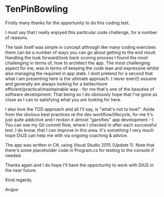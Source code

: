 # TenPinBowling

Firstly many thanks for the opportunity to do this coding test. 

I must say that I really enjoyed this particular code challenge, for a number of reasons.

The task itself was simple in concept although like many coding exercises there can be a number of ways you can go about getting to the end result. Handling the look forward/look back scoring process I found the most challenging in terms of, how to architect the app. The most challenging aspect for me, was in terms of keeping the code lean and expressive whilst also managing the required in app state. I dont pretend for a second that what I am presenting here is the ultimate approach. I never ever(!) assume and generally am always looking for a better/more efficient/practical/maintainable way - for me that's one of the beauties of software development.  That being so I do obviously hope that I've gone as close as I can to satisfying what you are looking for here. 

I also love the TDD approach and all I'll say, is "what's not to love!". Aside from the obvious best practices re the dev workflow/lifecycle, for me it's just quite addictive and I reckon it almost "gamifies" app development :-)  You can see my Git commit flow, where I checked in after each successful test. I do know, that I can improve in this area. It's something I very much hope DiUS can help me with via ongoing coaching & advice.

The app was written in C#, using Visual Studio 2015 (Update 1). Note that there's some placeholder code in Program.cs for testing to the console if needed.

Thanks again and I do hope I'll have the opportunity to work with DiUS in the near future.


Kind regards,

Angus
